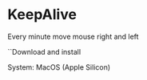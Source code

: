 # KeepAlive
Every minute move mouse right and left

``Download and install

System: MacOS (Apple Silicon)

